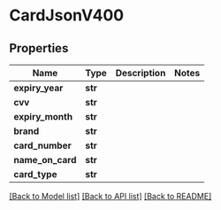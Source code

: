 # CardJsonV400

## Properties
Name | Type | Description | Notes
------------ | ------------- | ------------- | -------------
**expiry_year** | **str** |  | 
**cvv** | **str** |  | 
**expiry_month** | **str** |  | 
**brand** | **str** |  | 
**card_number** | **str** |  | 
**name_on_card** | **str** |  | 
**card_type** | **str** |  | 

[[Back to Model list]](../README.md#documentation-for-models) [[Back to API list]](../README.md#documentation-for-api-endpoints) [[Back to README]](../README.md)


